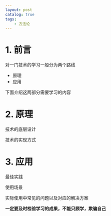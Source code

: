 ```yaml
---
layout: post   	
catalog: true 	
tags:
    - 方法论
---
```






# 1. 前言

对一门技术的学习一般分为两个路线

- 原理
- 应用

下面介绍这两部分需要学习的内容

# 2. 原理

技术的底层设计

技术的实现方式

# 3. 应用

最佳实践

使用场景

实际使用中常见的问题以及对应的解决方案





**一定要及时检验学习的成果，不能只顾学，欺骗自己**